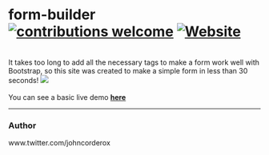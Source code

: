 # form-builder [![contributions welcome](https://img.shields.io/badge/contributions-welcome-brightgreen.svg?style=flat)](https://github.com/johncorderox/form-builder/releases) [![Website](https://img.shields.io/website-up-down-green-red/http/shields.io.svg?maxAge=2592000)](https://amanguchi.github.io/form-builder)
<br>
It takes too long to add all the necessary tags to make a form work well with Bootstrap, so this site was created to make a
simple form in less than 30 seconds!
<a href="http://tinypic.com?ref=10xt5pl" target="_blank"><img src="http://i65.tinypic.com/10xt5pl.jpg" border="0"></a><br>
<br>
You can see a basic live demo <a href="https://johncorderox.github.io/form-builder/" rel="nofollow">  <b>here </b></a>
<hr>
<h3>Author</h3>
www.twitter.com/johncorderox
